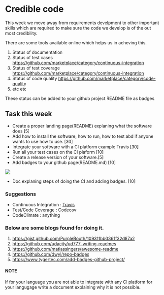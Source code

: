 # Credible code

This week we move away from requirements develpment to other important skills which are required to make sure the code
we develop is of the out most credibility.

There are some tools available online which helps us in acheving this. 

1. Status of documentation
2. Status of test cases https://github.com/marketplace/category/continuous-integration
3. Status of test coverage https://github.com/marketplace/category/continuous-integration
4. Status of code quality https://github.com/marketplace/category/code-quality
5. etc etc

These status can be added to your github project README file as badges.


## Task this week
* Create a proper landing page(README) explaning what the software does [5]
* Add how to install the software, how to run, how to test abd if anyone wants to use how to use. [30]
* Integrate your software with a  CI platform example Travis [30]
* Run all your test cases on the CI plaform [10]
* Create a release version of your software.[5]
* Add badges to your github page(README.md) [10]

![](https://i.stack.imgur.com/IXVf2.png)

* Doc explaning steps of doing the CI and adding badges. [10]

### Suggestions

* Continuous Integration :  [Travis]()
* Test/Code Coverage : Codecov
* CodeClimate : anything


### Below are some blogs found for doing it.

1. https://gist.github.com/PurpleBooth/109311bb0361f32d87a2
2. https://github.com/udacity/ud777-writing-readmes
3. https://github.com/matiassingers/awesome-readme
4. https://github.com/dwyl/repo-badges
5. https://www.tygertec.com/add-badges-github-project/


#### NOTE

If for your language you are not able to integrate with any CI platform for your langugage write a document explaining why it is not possible.

